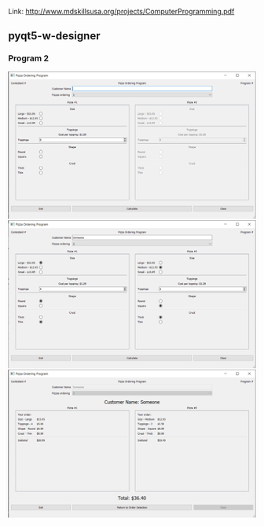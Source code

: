 Link: http://www.mdskillsusa.org/projects/ComputerProgramming.pdf

## pyqt5-w-designer

### Program 2
![Image 1](imgs/pyqt5-w-designer-1.png)
![Image 2](imgs/pyqt5-w-designer-2.png)
![Image 3](imgs/pyqt5-w-designer-3.png)